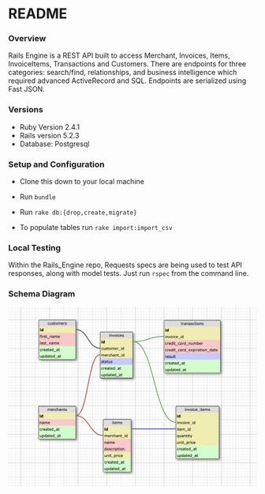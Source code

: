 # README
### Overview

Rails Engine is a REST API built to access Merchant, Invoices, Items, InvoiceItems, Transactions and Customers. There are endpoints for three categories: search/find, relationships, and business intelligence which required advanced ActiveRecord and SQL. Endpoints are serialized using Fast JSON.

### Versions

* Ruby Version 2.4.1
* Rails version 5.2.3
* Database: Postgresql

### Setup and Configuration

* Clone this down to your local machine
* Run `bundle`
* Run `rake db:{drop,create,migrate}`

* To populate tables run `rake import:import_csv`

### Local Testing

Within the Rails_Engine repo, Requests specs are being used to test API responses, along with model tests. Just run `rspec` from the command line.

### Schema Diagram
![Rails Engine Schema](/schema_diagram.png?raw=true "Rails Engine Schema")
